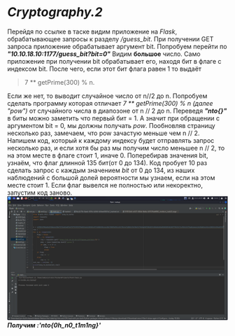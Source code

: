 # *Cryptography.2*
Перейдя по ссылке в таске видим приложение на *Flask*, обрабатывающее запросы к разделу */guess_bit*. При получении GET запроса приложение обрабатывает аргумент bit. Попробуем перейти по ***"10.10.18.10:1177/guess_bit?bit=0"***
Видим **большое** число. Само приложение при получении bit обрабатывает его, находя бит в флаге с индексом bit. После чего, если этот бит флага равен 1 то выдаёт 
> 7 ** getPrime(300) % n. 

Если же нет, то выводит случайное число от n//2 до n.
Попробуем сделать программу которая отличает *7 ** getPrime(300) % n (далее "pow")* от случайного числа в диапозоне от n // 2 до n.
Переведя ***"nto{}"*** в биты можно заметить что первый бит = 1. А значит при обращении с аргументом bit = 0, мы должны получать *pow*.
Пообновляв страницу несколько раз, замечаем, что pow зачастую меньше чем n // 2.
Напишем код, который к каждому индексу будет отправлять запрос несколько раз, и если хотя бы раз мы получим число меньшее n // 2, то на этом месте в флаге стоит 1, иначе 0.
Поперебирав значения bit, узнаём, что флаг длинной 135 бит(от 0 до 134).
Код пробует 10 раз сделать запрос с каждым значением *bit* от 0 до 134, из наших наблюдений с большой долей вероятности мы узнаем, если на этом месте стоит 1. 
Если флаг вывелся не полностью или некоректно, запустим код заново.
![](https://raw.githubusercontent.com/Jacute/NTO-user18/main/Crypto2/screenshot.png)
***Получим :'nto{0h_n0_t1m1ng}'***

